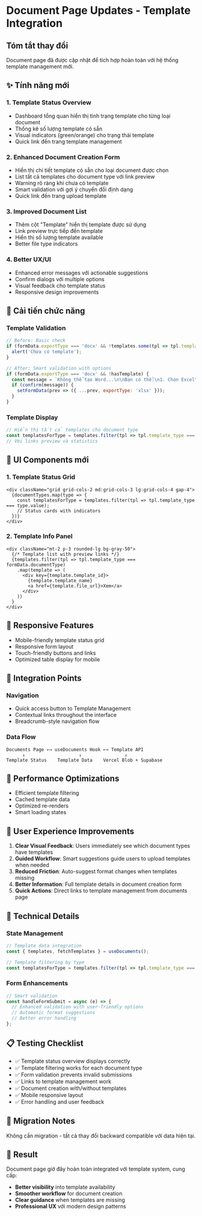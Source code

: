 # Document Page Updates - Template Integration

## Tóm tắt thay đổi

Document page đã được cập nhật để tích hợp hoàn toàn với hệ thống template management mới.

## ✨ Tính năng mới

### 1. **Template Status Overview**
- Dashboard tổng quan hiển thị tình trạng template cho từng loại document
- Thống kê số lượng template có sẵn
- Visual indicators (green/orange) cho trạng thái template
- Quick link đến trang template management

### 2. **Enhanced Document Creation Form**
- Hiển thị chi tiết template có sẵn cho loại document được chọn
- List tất cả templates cho document type với link preview
- Warning rõ ràng khi chưa có template
- Smart validation với gợi ý chuyển đổi định dạng
- Quick link đến trang upload template

### 3. **Improved Document List**
- Thêm cột "Template" hiển thị template được sử dụng
- Link preview trực tiếp đến template
- Hiển thị số lượng template available
- Better file type indicators

### 4. **Better UX/UI**
- Enhanced error messages với actionable suggestions
- Confirm dialogs với multiple options
- Visual feedback cho template status
- Responsive design improvements

## 🔧 Cải tiến chức năng

### Template Validation
```javascript
// Before: Basic check
if (formData.exportType === 'docx' && !templates.some(tpl => tpl.template_type === formData.documentType)) {
  alert('Chưa có template');
}

// After: Smart validation with options
if (formData.exportType === 'docx' && !hasTemplate) {
  const message = `Không thể tạo Word...\n\nBạn có thể:\n1. Chọn Excel\n2. Upload template`;
  if (confirm(message)) {
    setFormData(prev => ({ ...prev, exportType: 'xlsx' }));
  }
}
```

### Template Display
```javascript
// Hiển thị tất cả templates cho document type
const templatesForType = templates.filter(tpl => tpl.template_type === doc.document_type);
// Với links preview và statistics
```

## 🎨 UI Components mới

### 1. Template Status Grid
```tsx
<div className="grid grid-cols-2 md:grid-cols-3 lg:grid-cols-4 gap-4">
  {documentTypes.map(type => {
    const templatesForType = templates.filter(tpl => tpl.template_type === type.value);
    // Status cards with indicators
  })}
</div>
```

### 2. Template Info Panel
```tsx
<div className="mt-2 p-3 rounded-lg bg-gray-50">
  {/* Template list with preview links */}
  {templates.filter(tpl => tpl.template_type === formData.documentType)
    .map(template => (
      <div key={template.template_id}>
        {template.template_name}
        <a href={template.file_url}>Xem</a>
      </div>
    ))
  }
</div>
```

## 📱 Responsive Features

- Mobile-friendly template status grid
- Responsive form layout
- Touch-friendly buttons and links
- Optimized table display for mobile

## 🔗 Integration Points

### Navigation
- Quick access button to Template Management
- Contextual links throughout the interface
- Breadcrumb-style navigation flow

### Data Flow
```
Documents Page ←→ useDocuments Hook ←→ Template API
      ↓                    ↓                ↓
Template Status    Template Data    Vercel Blob + Supabase
```

## 🚀 Performance Optimizations

- Efficient template filtering
- Cached template data
- Optimized re-renders
- Smart loading states

## 🎯 User Experience Improvements

1. **Clear Visual Feedback**: Users immediately see which document types have templates
2. **Guided Workflow**: Smart suggestions guide users to upload templates when needed
3. **Reduced Friction**: Auto-suggest format changes when templates missing
4. **Better Information**: Full template details in document creation form
5. **Quick Actions**: Direct links to template management from documents page

## 🔧 Technical Details

### State Management
```javascript
// Template data integration
const { templates, fetchTemplates } = useDocuments();

// Template filtering by type
const templatesForType = templates.filter(tpl => tpl.template_type === documentType);
```

### Form Enhancements
```javascript
// Smart validation
const handleFormSubmit = async (e) => {
  // Enhanced validation with user-friendly options
  // Automatic format suggestions
  // Better error handling
};
```

## 📋 Testing Checklist

- ✅ Template status overview displays correctly
- ✅ Template filtering works for each document type
- ✅ Form validation prevents invalid submissions
- ✅ Links to template management work
- ✅ Document creation with/without templates
- ✅ Mobile responsive layout
- ✅ Error handling and user feedback

## 🔄 Migration Notes

Không cần migration - tất cả thay đổi backward compatible với data hiện tại.

## 🎉 Result

Document page giờ đây hoàn toàn integrated với template system, cung cấp:
- **Better visibility** into template availability
- **Smoother workflow** for document creation  
- **Clear guidance** when templates are missing
- **Professional UX** với modern design patterns
